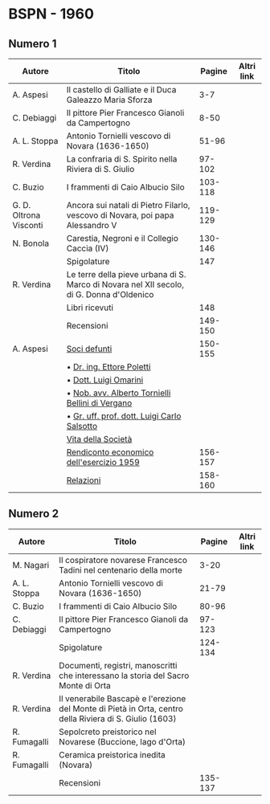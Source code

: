 # BSPN - 1960

## Numero 1

| Autore                 | Titolo                                                                                              | Pagine  | Altri link |
|------------------------|-----------------------------------------------------------------------------------------------------|---------|------------|
| A. Aspesi              | Il castello di Galliate e il Duca Galeazzo Maria Sforza                                             | 3-7     |            |
| C. Debiaggi            | Il pittore Pier Francesco Gianoli da Campertogno                                                    | 8-50    |            |
| A. L. Stoppa           | Antonio Tornielli vescovo di Novara (1636-1650)                                                     | 51-96   |            |
| R. Verdina             | La confraria di S. Spirito nella Riviera di S. Giulio                                               | 97-102  |            |
| C. Buzio               | I frammenti di Caio Albucio Silo                                                                    | 103-118 |            |
| G. D. Oltrona Visconti | Ancora sui natali di Pietro Filarlo, vescovo di Novara, poi papa Alessandro V                       | 119-129 |            |
| N. Bonola              | Carestia, Negroni e il Collegio Caccia (IV)                                                         | 130-146 |            |
|                        | Spigolature                                                                                         | 147     |            |
| R. Verdina             | Le terre della pieve urbana di S. Marco di Novara nel XII secolo, di G. Donna d'Oldenico            |         |            |
|                        | Libri ricevuti                                                                                      | 148     |            |
|                        | Recensioni                                                                                          | 149-150 |            |
| A. Aspesi              | [Soci defunti](http://www.ssno.it/BSPNo/bspn_vita60.html#603)                                       | 150-155 |            |
|                        | • [Dr. ing. Ettore Poletti](http://www.ssno.it/BSPNo/bspn_vita60.html#603-1)                        |         |            |
|                        | • [Dott. Luigi Omarini](http://www.ssno.it/BSPNo/bspn_vita60.html#603-2)                            |         |            |
|                        | • [Nob. avv. Alberto Tornielli Bellini di Vergano](http://www.ssno.it/BSPNo/bspn_vita60.html#603-3) |         |            |
|                        | • [Gr. uff. prof. dott. Luigi Carlo Salsotto](http://www.ssno.it/BSPNo/bspn_vita60.html#603-4)      |         |            |
|                        | [Vita della Società](http://www.ssno.it/BSPNo/bspn_vita60.html#600)                                 |         |            |
|                        | [Rendiconto economico dell'esercizio 1959](http://www.ssno.it/BSPNo/bspn_vita60.html#601)           | 156-157 |            |
|                        | [Relazioni](http://www.ssno.it/BSPNo/bspn_vita60.html#602)                                          | 158-160 |            |

## Numero 2

| Autore       | Titolo                                                                                                  | Pagine  | Altri link |
|--------------|---------------------------------------------------------------------------------------------------------|---------|------------|
| M. Nagari    | Il cospiratore novarese Francesco Tadini nel centenario della morte                                     | 3-20    |            |
| A. L. Stoppa | Antonio Tornielli vescovo di Novara (1636-1650)                                                         | 21-79   |            |
| C. Buzio     | I frammenti di Caio Albucio Silo                                                                        | 80-96   |            |
| C. Debiaggi  | Il pittore Pier Francesco Gianoli da Campertogno                                                        | 97-123  |            |
|              | Spigolature                                                                                             | 124-134 |            |
| R. Verdina   | Documenti, registri, manoscritti che interessano la storia del Sacro Monte di Orta                      |         |            |
| R. Verdina   | Il venerabile Bascapè e l'erezione del Monte di Pietà in Orta, centro della Riviera di S. Giulio (1603) |         |            |
| R. Fumagalli | Sepolcreto preistorico nel Novarese (Buccione, lago d'Orta)                                             |         |            |
| R. Fumagalli | Ceramica preistorica inedita (Novara)                                                                   |         |            |
|              | Recensioni                                                                                              | 135-137 |            |

